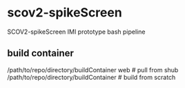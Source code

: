 # scov2-spikeScreen
SCOV2-spikeScreen IMI prototype bash pipeline

## build container

/path/to/repo/directory/buildContainer web # pull from shub
/path/to/repo/directory/buildContainer # build from scratch

##


